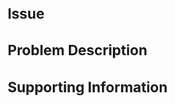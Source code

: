 # Issue

<!-- short description, please mark type of issue via labels -->

# Problem Description

# Supporting Information
